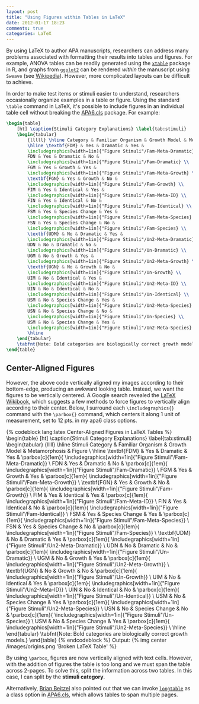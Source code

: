 ```yaml
---
layout: post
title: "Using Figures within Tables in LaTeX"
date: 2012-01-17 18:23
comments: true
categories: LaTeX
---
```

By using LaTeX to author APA manuscripts, researchers can address many problems associated with formatting their results
into tables and figures. For example, ANOVA tables can be readily generated using the
[`xtable`](http://cran.r-project.org/web/packages/xtable/index.html) package in R, and graphs from
[`ggplot2`](http://cran.r-project.org/web/packages/ggplot2/index.html) can be rendered *within* the manuscript using
`Sweave` (see [Wikipedia](https://en.wikipedia.org/wiki/Sweave)). However, more complicated layouts can be difficult to
achieve.

In order to make test items or stimuli easier to understand, researchers occasionally organize examples in a table or
figure. Using the standard `\table` command in LaTeX, it's possible to include figures in an individual table cell
without breaking the [APA6.cls](http://ctan.org/pkg/apa6) package. For example: <!-- more -->

```latex Bottom-Aligned Figures in LaTeX Tables
\begin{table}
	[ht] \caption{Stimuli Category Explanations} \label{tab:stimuli} 
	\begin{tabular}
		{lllll} \hline Category & Familiar Organism & Growth Model & Metamorphosis & Figure \\
		\hline \textbf{FDM} & Yes & Dramatic & Yes & 
		\includegraphics[width=1in]{"Figure Stimuli"/Fam-Meta-Dramatic} \\
		FDN & Yes & Dramatic & No &
		\includegraphics[width=1in]{"Figure Stimuli"/Fam-Dramatic} \\
		FGM & Yes & Growth & Yes & 
		\includegraphics[width=1in]{"Figure Stimuli"/Fam-Meta-Growth} \\
		\textbf{FGN} & Yes & Growth & No & 
		\includegraphics[width=1in]{"Figure Stimuli"/Fam-Growth} \\
		FIM & Yes & Identical & Yes & 
		\includegraphics[width=1in]{"Figure Stimuli"/Fam-Meta-ID} \\
		FIN & Yes & Identical & No & 
		\includegraphics[width=1in]{"Figure Stimuli"/Fam-Identical} \\
		FSM & Yes & Species Change & Yes & 
		\includegraphics[width=1in]{"Figure Stimuli"/Fam-Meta-Species} \\
		FSN & Yes & Species Change & No & 
		\includegraphics[width=1in]{"Figure Stimuli"/Fam-Species} \\
		\textbf{UDM} & No & Dramatic & Yes & 
		\includegraphics[width=1in]{"Figure Stimuli"/Un2-Meta-Dramatic} \\
		UDN & No & Dramatic & No & 
		\includegraphics[width=1in]{"Figure Stimuli"/Un-Dramatic} \\
		UGM & No & Growth & Yes & 
		\includegraphics[width=1in]{"Figure Stimuli"/Un2-Meta-Growth} \\
		\textbf{UGN} & No & Growth & No & 
		\includegraphics[width=1in]{"Figure Stimuli"/Un-Growth} \\
		UIM & No & Identical & Yes & 
		\includegraphics[width=1in]{"Figure Stimuli"/Un2-Meta-ID} \\
		UIN & No & Identical & No & 
		\includegraphics[width=1in]{"Figure Stimuli"/Un-Identical} \\
		USM & No & Species Change & Yes & 
		\includegraphics[width=1in]{"Figure Stimuli"/Un2-Meta-Species} \\
		USN & No & Species Change & No & 
		\includegraphics[width=1in]{"Figure Stimuli"/Un-Species} \\
		USM & No & Species Change & Yes & 
		\includegraphics[width=1in]{"Figure Stimuli"/Un2-Meta-Species} \\
		\hline 
	\end{tabular}
	\tabfnt{Note: Bold categories are biologically correct growth models.} 
\end{table}
```

## Center-Aligned Figures
However, the above code vertically aligned my images according to their bottom-edge, producing an awkward looking table.
Instead, we want the figures to be vertically centered. A Google search revealed the [LaTeX
Wikibook](https://en.wikibooks.org/wiki/LaTeX/Tables#Vertically_centered_images), which suggests a few methods to force
figures to vertically align according to their center. Below, I surround each `\includegraphics{}` command with the
`\parbox{}` command, which centers it along 1 unit of measurement, set to 12 pts. in my apa6 class options.


{% codeblock lang:latex Center-Aligned Figures in LaTeX Tables  %}
\begin{table}
	[ht] \caption{Stimuli Category Explanations} \label{tab:stimuli} 
	\begin{tabular}
		{lllll} \hline Stimuli Category & Familiar Organism & Growth Model & Metamorphosis & Figure \\
		\hline \textbf{FDM} & Yes & Dramatic & Yes & \parbox[c]{1em}{
		\includegraphics[width=1in]{"Figure Stimuli"/Fam-Meta-Dramatic}} \\
		FDN & Yes & Dramatic & No & \parbox[c]{1em}{
		\includegraphics[width=1in]{"Figure Stimuli"/Fam-Dramatic}} \\
		FGM & Yes & Growth & Yes & \parbox[c]{1em}{
		\includegraphics[width=1in]{"Figure Stimuli"/Fam-Meta-Growth}} \\
		\textbf{FGN} & Yes & Growth & No & \parbox[c]{1em}{
		\includegraphics[width=1in]{"Figure Stimuli"/Fam-Growth}} \\
		FIM & Yes & Identical & Yes & \parbox[c]{1em}{
		\includegraphics[width=1in]{"Figure Stimuli"/Fam-Meta-ID}} \\
		FIN & Yes & Identical & No & \parbox[c]{1em}{
		\includegraphics[width=1in]{"Figure Stimuli"/Fam-Identical}} \\
		FSM & Yes & Species Change & Yes & \parbox[c]{1em}{
		\includegraphics[width=1in]{"Figure Stimuli"/Fam-Meta-Species}} \\
		FSN & Yes & Species Change & No & \parbox[c]{1em}{
		\includegraphics[width=1in]{"Figure Stimuli"/Fam-Species}} \\
		\textbf{UDM} & No & Dramatic & Yes & \parbox[c]{1em}{
		\includegraphics[width=1in]{"Figure Stimuli"/Un2-Meta-Dramatic}} \\
		UDN & No & Dramatic & No & \parbox[c]{1em}{
		\includegraphics[width=1in]{"Figure Stimuli"/Un-Dramatic}} \\
		UGM & No & Growth & Yes & \parbox[c]{1em}{
		\includegraphics[width=1in]{"Figure Stimuli"/Un2-Meta-Growth}} \\
		\textbf{UGN} & No & Growth & No & \parbox[c]{1em}{
		\includegraphics[width=1in]{"Figure Stimuli"/Un-Growth}} \\
		UIM & No & Identical & Yes & \parbox[c]{1em}{
		\includegraphics[width=1in]{"Figure Stimuli"/Un2-Meta-ID}} \\
		UIN & No & Identical & No & \parbox[c]{1em}{
		\includegraphics[width=1in]{"Figure Stimuli"/Un-Identical}} \\
		USM & No & Species Change & Yes & \parbox[c]{1em}{
		\includegraphics[width=1in]{"Figure Stimuli"/Un2-Meta-Species}} \\
		USN & No & Species Change & No & \parbox[c]{1em}{
		\includegraphics[width=1in]{"Figure Stimuli"/Un-Species}} \\
		USM & No & Species Change & Yes & \parbox[c]{1em}{
		\includegraphics[width=1in]{"Figure Stimuli"/Un2-Meta-Species}} \\
		\hline 
	\end{tabular}
	\tabfnt{Note: Bold categories are biologically correct growth models.} 
\end{table}
{% endcodeblock %}
Output:
{% img center /images/origins.png 'Broken LaTeX Table' %}

By using `\parbox`, figures are now vertically aligned with text cells. However, with the addition of figures the table
is too long and we must span the table across 2-pages. To solve this, split the information across two tables. In this
case, I can split by the **stimuli category**.

Alternatively, [Brian Beitzel](http://www.edpsych.net/brian/) also pointed out that we can invoke
[`longtable`](http://tug.ctan.org/pkg/longtable) as a class option in [APA6.cls](http://ctan.org/pkg/apa6), which allows
tables to span multiple pages.
